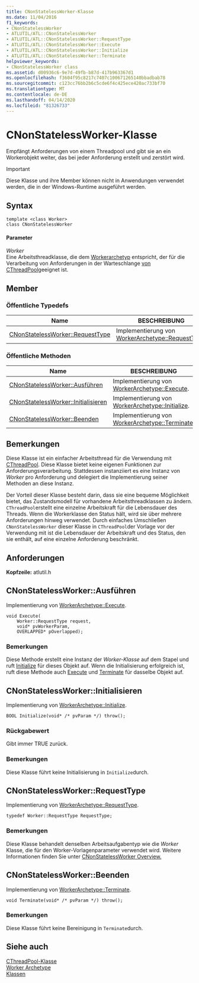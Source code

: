```yaml
---
title: CNonStatelessWorker-Klasse
ms.date: 11/04/2016
f1_keywords:
- CNonStatelessWorker
- ATLUTIL/ATL::CNonStatelessWorker
- ATLUTIL/ATL::CNonStatelessWorker::RequestType
- ATLUTIL/ATL::CNonStatelessWorker::Execute
- ATLUTIL/ATL::CNonStatelessWorker::Initialize
- ATLUTIL/ATL::CNonStatelessWorker::Terminate
helpviewer_keywords:
- CNonStatelessWorker class
ms.assetid: d00936c6-9e7d-49fb-b87d-417b963367d1
ms.openlocfilehash: f3604f95c8217c7407c100671265140bbadbab78
ms.sourcegitcommit: c123cc76bb2b6c5cde6f4c425ece420ac733bf70
ms.translationtype: MT
ms.contentlocale: de-DE
ms.lasthandoff: 04/14/2020
ms.locfileid: "81326733"
---
```

# <a name="cnonstatelessworker-class"></a>CNonStatelessWorker-Klasse

Empfängt Anforderungen von einem Threadpool und gibt sie an ein Workerobjekt weiter, das bei jeder Anforderung erstellt und zerstört wird.

> [!IMPORTANT]
> Diese Klasse und ihre Member können nicht in Anwendungen verwendet werden, die in der Windows-Runtime ausgeführt werden.

## <a name="syntax"></a>Syntax

```
template <class Worker>
class CNonStatelessWorker
```

#### <a name="parameters"></a>Parameter

*Worker*<br/>
Eine Arbeitsthreadklasse, die dem [Workerarchetyp](../../atl/reference/worker-archetype.md) entspricht, der für die Verarbeitung von Anforderungen in der Warteschlange [von CThreadPool](../../atl/reference/cthreadpool-class.md)geeignet ist.

## <a name="members"></a>Member

### <a name="public-typedefs"></a>Öffentliche Typedefs

|Name|BESCHREIBUNG|
|----------|-----------------|
|[CNonStatelessWorker::RequestType](#requesttype)|Implementierung von [WorkerArchetype::RequestType](worker-archetype.md#requesttype).|

### <a name="public-methods"></a>Öffentliche Methoden

|Name|BESCHREIBUNG|
|----------|-----------------|
|[CNonStatelessWorker::Ausführen](#execute)|Implementierung von [WorkerArchetype::Execute](worker-archetype.md#execute).|
|[CNonStatelessWorker::Initialisieren](#initialize)|Implementierung von [WorkerArchetype::Initialize](worker-archetype.md#initialize).|
|[CNonStatelessWorker::Beenden](#terminate)|Implementierung von [WorkerArchetype::Terminate](worker-archetype.md#terminate).|

## <a name="remarks"></a>Bemerkungen

Diese Klasse ist ein einfacher Arbeitsthread für die Verwendung mit [CThreadPool](../../atl/reference/cthreadpool-class.md). Diese Klasse bietet keine eigenen Funktionen zur Anforderungsverarbeitung. Stattdessen instanziiert es eine Instanz von *Worker* pro Anforderung und delegiert die Implementierung seiner Methoden an diese Instanz.

Der Vorteil dieser Klasse besteht darin, dass sie eine bequeme Möglichkeit bietet, das Zustandsmodell für vorhandene Arbeitsthreadklassen zu ändern. `CThreadPool`erstellt eine einzelne Arbeitskraft für die Lebensdauer des Threads. Wenn die Workerklasse den Status hält, wird sie über mehrere Anforderungen hinweg verwendet. Durch einfaches Umschließen `CNonStatelessWorker` dieser Klasse in `CThreadPool`der Vorlage vor der Verwendung mit ist die Lebensdauer der Arbeitskraft und des Status, den sie enthält, auf eine einzelne Anforderung beschränkt.

## <a name="requirements"></a>Anforderungen

**Kopfzeile:** atlutil.h

## <a name="cnonstatelessworkerexecute"></a><a name="execute"></a>CNonStatelessWorker::Ausführen

Implementierung von [WorkerArchetype::Execute](worker-archetype.md#execute).

```
void Execute(
    Worker::RequestType request,
    void* pvWorkerParam,
    OVERLAPPED* pOverlapped);
```

### <a name="remarks"></a>Bemerkungen

Diese Methode erstellt eine Instanz der *Worker-Klasse* auf dem Stapel und ruft [Initialize](worker-archetype.md#initialize) für dieses Objekt auf. Wenn die Initialisierung erfolgreich ist, ruft diese Methode auch [Execute](worker-archetype.md#execute) und [Terminate](worker-archetype.md#terminate) für dasselbe Objekt auf.

## <a name="cnonstatelessworkerinitialize"></a><a name="initialize"></a>CNonStatelessWorker::Initialisieren

Implementierung von [WorkerArchetype::Initialize](worker-archetype.md#initialize).

```
BOOL Initialize(void* /* pvParam */) throw();
```

### <a name="return-value"></a>Rückgabewert

Gibt immer TRUE zurück.

### <a name="remarks"></a>Bemerkungen

Diese Klasse führt keine Initialisierung in `Initialize`durch.

## <a name="cnonstatelessworkerrequesttype"></a><a name="requesttype"></a>CNonStatelessWorker::RequestType

Implementierung von [WorkerArchetype::RequestType](worker-archetype.md#requesttype).

```
typedef Worker::RequestType RequestType;
```

### <a name="remarks"></a>Bemerkungen

Diese Klasse behandelt denselben Arbeitsaufgabentyp wie die *Worker* Klasse, die für den Worker-Vorlagenparameter verwendet wird. Weitere Informationen finden Sie unter [CNonStatelessWorker Overview.](../../atl/reference/cnonstatelessworker-class.md)

## <a name="cnonstatelessworkerterminate"></a><a name="terminate"></a>CNonStatelessWorker::Beenden

Implementierung von [WorkerArchetype::Terminate](worker-archetype.md#terminate).

```
void Terminate(void* /* pvParam */) throw();
```

### <a name="remarks"></a>Bemerkungen

Diese Klasse führt keine Bereinigung in `Terminate`durch.

## <a name="see-also"></a>Siehe auch

[CThreadPool-Klasse](../../atl/reference/cthreadpool-class.md)<br/>
[Worker Archetype](../../atl/reference/worker-archetype.md)<br/>
[Klassen](../../atl/reference/atl-classes.md)
